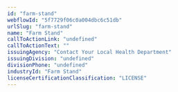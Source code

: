 ```yaml
---
id: "farm-stand"
webflowId: "5f7729f06c0a004dbc6c51db"
urlSlug: "farm-stand"
name: "Farm Stand"
callToActionLink: "undefined"
callToActionText: ""
issuingAgency: "Contact Your Local Health Department"
issuingDivision: "undefined"
divisionPhone: "undefined"
industryId: "Farm Stand"
licenseCertificationClassification: "LICENSE"
---
```

